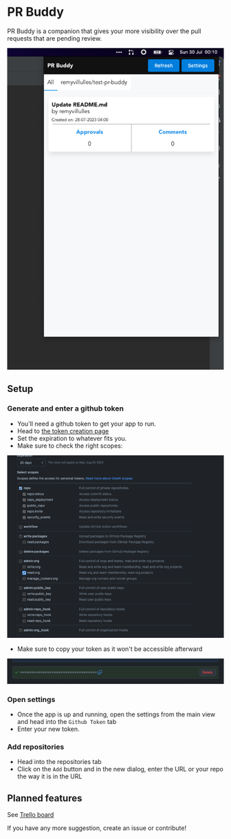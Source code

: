 # PR Buddy
PR Buddy is a companion that gives your more visibility over the pull requests that are pending review. <br/>

![Mainview](./assets/main-view.png?raw=true "Main view")

## Setup
### Generate and enter a github token
- You'll need a github token to get your app to run. <br/>
- Head to [the token creation page](https://github.com/settings/tokens/new) <br/>
- Set the expiration to whatever fits you.
- Make sure to check the right scopes:

![TokenScopes](./assets/token-creation-scopes.png?raw=true "Main view")
- Make sure to copy your token as it won't be accessible afterward


![TokenCopy](./assets/token-copy.png?raw=true "Main view")

### Open settings
- Once the app is up and running, open the settings from the main view and head into the `Github Token` tab
- Enter your new token.

### Add repositories
- Head into the repositories tab
- Click on the `Add` button and in the new dialog, enter the URL or your repo the way it is in the URL


## Planned features
See [Trello board](https://trello.com/b/0sKzFUmY/pr-buddy-roadmap)

If you have any more suggestion, create an issue or contribute!
